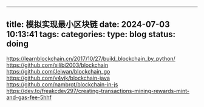 
---
title: 模拟实现最小区块链
date: 2024-07-03 10:13:41
tags: 
categories: 
type: blog
status: doing
---

https://learnblockchain.cn/2017/10/27/build_blockchain_by_python/
https://github.com/xilibi2003/blockchain
https://github.com/Jeiwan/blockchain_go
https://github.com/v4vjk/blockchain-java
https://github.com/nambrot/blockchain-in-js
https://dev.to/freakcdev297/creating-transactions-mining-rewards-mint-and-gas-fee-5hhf